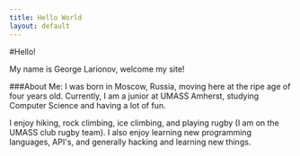 ```yaml
---
title: Hello World
layout: default
---
```

#Hello!

My name is George Larionov, welcome my site!

###About Me:
I was born in Moscow, Russia, moving here at the ripe age of four years old. Currently, I am a junior at UMASS Amherst, studying Computer Science and having a lot of fun.

I enjoy hiking, rock climbing, ice climbing, and playing rugby (I am on the UMASS club rugby team). I also enjoy learning new programming languages, API's, and generally hacking and learning new things.